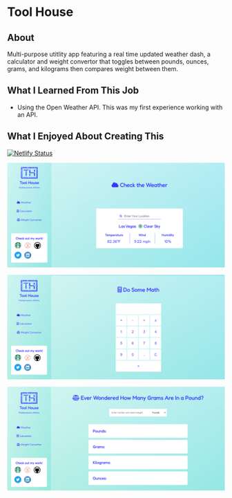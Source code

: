 # Tool House
## About

Multi-purpose utitlity app featuring a real time updated weather dash, a calculator and weight convertor that toggles between pounds, ounces, grams, and kilograms then compares weight between them.


## What I Learned From This Job

- Using the Open Weather API. This was my first experience working with an API.   


## What I Enjoyed About Creating This



[![Netlify Status](https://api.netlify.com/api/v1/badges/15f344c2-6661-4aaa-b9f8-d21dcd18264e/deploy-status)](https://app.netlify.com/sites/tool-house/deploys)

![](https://github.com/edwadewards/tool-house/blob/main/readME-img/toolhouse1.png)

![](https://github.com/edwadewards/tool-house/blob/main/readME-img/toolhouse2.png)

![](https://github.com/edwadewards/tool-house/blob/main/readME-img/toolhouse3.png)
